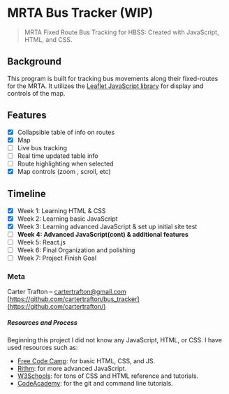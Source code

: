 # MRTA Bus Tracker (WIP)
>MRTA Fixed Route Bus Tracking for HBSS: Created with JavaScript, HTML, and CSS.

## Background
This program is built for tracking bus movements along their fixed-routes for the MRTA.
It utilizes the [Leaflet JavaScript library](https://github.com/Leaflet/Leaflet) 
for display and controls of the 
map. 

## Features
- [x] Collapsible table of info on routes
- [x] Map
- [ ] Live bus tracking
- [ ] Real time updated table info
- [ ] Route highlighting when selected
- [x] Map controls (zoom , scroll, etc)

## Timeline
- [x] Week 1: Learning HTML & CSS 
- [x] Week 2: Learning basic JavaScript
- [x] Week 3: Learning advanced JavaScript & set up initial site test
- [ ] **Week 4: Advanced JavaScript(cont) & additional features**
- [ ] Week 5: React.js
- [ ] Week 6: Final Organization and polishing
- [ ] Week 7: Project Finish Goal

### Meta
Carter Trafton – cartertrafton@gmail.com
[https://github.com/cartertrafton/bus_tracker](https://github.com/cartertrafton/)

##### Resources and Process
Beginning this project I did not know any JavaScript, HTML, or CSS. I have used 
resources such as: 
- [Free Code Camp](https://learn.freecodecamp.org): for basic HTML, CSS, and JS.
- [Rithm](https://www.rithmschool.com/courses): for more advanced JavaScript.
- [W3Schools](https://www.w3schools.com/default.asp): for tons of CSS and HTML reference and tutorials.
- [CodeAcademy](https://www.codecademy.com): for the git and command line tutorials.

